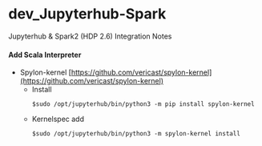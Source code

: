 # dev_Jupyterhub-Spark
Jupyterhub &amp; Spark2 (HDP 2.6) Integration Notes

#### Add Scala Interpreter
- Spylon-kernel
  [https://github.com/vericast/spylon-kernel](https://github.com/vericast/spylon-kernel) <br/>
  - Install
    ```
    $sudo /opt/jupyterhub/bin/python3 -m pip install spylon-kernel
    ```
  - Kernelspec add
    ```
    $sudo /opt/jupyterhub/bin/python3 -m spylon-kernel install
    ```
